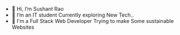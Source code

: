 - 👋 Hi, I’m Sushant Rao
- 👀 I’m an IT student Currently exploring New Tech..
- 🌱 I'm a Full Stack Web Developer Trying to make Some sustainable Websites 


<!---
sushant71rao/sushant71rao is a ✨ special ✨ repository because its `README.md` (this file) appears on your GitHub profile.
You can click the Preview link to take a look at your changes.
--->
